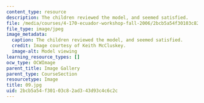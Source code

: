 ```yaml
---
content_type: resource
description: The children reviewed the model, and seemed satisfied.
file: /media/courses/4-170-ecuador-workshop-fall-2006/2bcb5a54f30103c82ad343d93c4c6c2c_09.jpg
file_type: image/jpeg
image_metadata:
  caption: The children reviewed the model, and seemed satisfied.
  credit: Image courtesy of Keith McCluskey.
  image-alt: Model viewing
learning_resource_types: []
ocw_type: OCWImage
parent_title: Image Gallery
parent_type: CourseSection
resourcetype: Image
title: 09.jpg
uid: 2bcb5a54-f301-03c8-2ad3-43d93c4c6c2c
---
```

